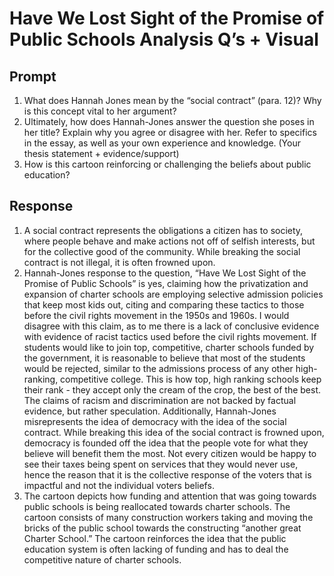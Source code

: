 # Have We Lost Sight of the Promise of Public Schools Analysis Q’s + Visual

## Prompt

1. What does Hannah Jones mean by the “social contract” (para. 12)? Why is this concept vital to her argument?
2. Ultimately, how does Hannah-Jones answer the question she poses in her title? Explain why you agree or disagree with her. Refer to specifics in the essay, as well as your own experience and knowledge. (Your thesis statement + evidence/support)
3. How is this cartoon reinforcing or challenging the beliefs about public education?

## Response

1. A social contract represents the obligations a citizen has to society, where people behave and make actions not off of selfish interests, but for the collective good of the community. While breaking the social contract is not illegal, it is often frowned upon.
2. Hannah-Jones response to the question, “Have We Lost Sight of the Promise of Public Schools” is yes, claiming how the privatization and expansion of charter schools are employing selective admission policies that keep most kids out, citing and comparing these tactics to those before the civil rights movement in the 1950s and 1960s. I would disagree with this claim, as to me there is a lack of conclusive evidence with evidence of racist tactics used before the civil rights movement. If students would like to join top, competitive, charter schools funded by the government, it is reasonable to believe that most of the students would be rejected, similar to the admissions process of any other high-ranking, competitive college. This is how top, high ranking schools keep their rank - they accept only the cream of the crop, the best of the best. The claims of racism and discrimination are not backed by factual evidence, but rather speculation. Additionally, Hannah-Jones misrepresents the idea of democracy with the idea of the social contract. While breaking this idea of the social contract is frowned upon, democracy is founded off the idea that the people vote for what they believe will benefit them the most. Not every citizen would be happy to see their taxes being spent on services that they would never use, hence the reason that it is the collective response of the voters that is impactful and not the individual voters beliefs.
3. The cartoon depicts how funding and attention that was going towards public schools is being reallocated towards charter schools. The cartoon consists of many construction workers taking and moving the bricks of the public school towards the constructing “another great Charter School.” The cartoon reinforces the idea that the public education system is often lacking of funding and has to deal the competitive nature of charter schools.